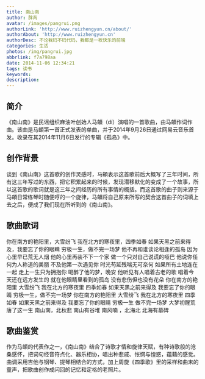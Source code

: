 ```yaml
---
title: 南山南
author: 胖芮
avatar: /images/pangrui.png
authorLink: 'http://www.ruizhengyun.cn/about/'
authorAbout: 'http://www.ruizhengyun.cn'
authorDesc: 不论我码不码代码，我都是一枚快乐的前端
categories: 生活
photos: /img/pangrui.jpg
abbrlink: f7a798aa
date: 2014-11-06 12:34:21
tags: 读书
keywords:
description:
---
```

## 简介
《南山南》是民谣组织麻油叶创始人马頔（dí）演唱的一首歌曲，由马頔作词作曲。该曲是马頔第一首正式发表的单曲，并于2014年9月26日通过网易云音乐首发。收录在其2014年11月6日发行的专辑《孤岛》中。

## 创作背景
谈到《南山南》这首歌的创作灵感时，马頔表示这首歌前后大概写了三年时间，所有这三年写过的东西，把它积累起来的时候，发现潜移默化的变成了一个故事，所以这首歌的歌词就是这三年之间经历的所有事情的概括。而这首歌的曲子则来源于马頔日常练琴时随便哼的一个旋律，马頔将自己原来所写的契合这首曲子的词填上去之后，便成了我们现在所听到的《南山南》。

## 歌曲歌词
你在南方的艳阳里，大雪纷飞
我在北方的寒夜里，四季如春
如果天黑之前来得及，我要忘了你的眼睛
穷极一生，做不完一场梦
他不再和谁谈论相逢的孤岛
因为心里早已荒无人烟
他的心里再装不下一个家
做一个只对自己说谎的哑巴
他说你任何为人称道的美丽
不及他第一次遇见你
时光苟延残喘无可奈何
如果所有土地连在一起
走上一生只为拥抱你
喝醉了他的梦，晚安
他听见有人唱着古老的歌
唱着今天还在远方发生的
就在他眼睛里看到的孤岛
没有悲伤但也没有花朵
你在南方的艳阳里
大雪纷飞
我在北方的寒夜里
四季如春
如果天黑之前来得及
我要忘了你的眼睛
穷极一生，做不完一场梦
你在南方的艳阳里
大雪纷飞
我在北方的寒夜里
四季如春
如果天黑之前来得及
我要忘了你的眼睛
穷极一生
做不完一场梦
大梦初醒荒唐了这一生
南山南，北秋悲
南山有谷堆
南风喃 ，北海北
北海有墓碑

## 歌曲鉴赏
作为马頔的代表作之一，《南山南》结合了诗歌才情和旋律天赋，有种诗歌般的沧桑感怀，把词句经音符点化、器乐相协，唱出种悲戚、怅惘与惶惑，蕴藉的感觉。曲调采用吉他与钢琴、提琴相结合的方式，加上周旋《四季歌》里的采样和曲末的童声，把歌曲创作成闪回的记忆和定格的老照片。